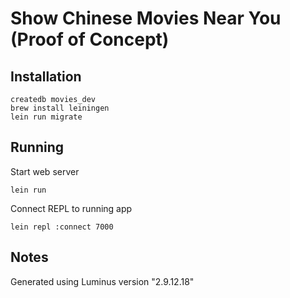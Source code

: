 # Show Chinese Movies Near You (Proof of Concept)

## Installation

```
createdb movies_dev
brew install leiningen
lein run migrate
```

## Running

Start web server

    lein run

Connect REPL to running app

    lein repl :connect 7000

## Notes

Generated using Luminus version "2.9.12.18"
